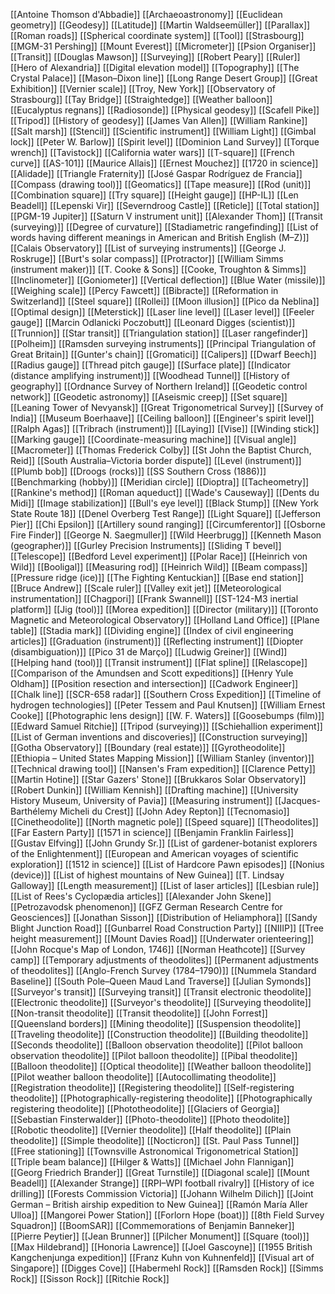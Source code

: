 [[Antoine Thomson d'Abbadie]]
[[Archaeoastronomy]]
[[Euclidean geometry]]
[[Geodesy]]
[[Latitude]]
[[Martin Waldseemüller]]
[[Parallax]]
[[Roman roads]]
[[Spherical coordinate system]]
[[Tool]]
[[Strasbourg]]
[[MGM-31 Pershing]]
[[Mount Everest]]
[[Micrometer]]
[[Psion Organiser]]
[[Transit]]
[[Douglas Mawson]]
[[Surveying]]
[[Robert Peary]]
[[Ruler]]
[[Hero of Alexandria]]
[[Digital elevation model]]
[[Topography]]
[[The Crystal Palace]]
[[Mason–Dixon line]]
[[Long Range Desert Group]]
[[Great Exhibition]]
[[Vernier scale]]
[[Troy, New York]]
[[Observatory of Strasbourg]]
[[Tay Bridge]]
[[Straightedge]]
[[Weather balloon]]
[[Eucalyptus regnans]]
[[Radiosonde]]
[[Physical geodesy]]
[[Scafell Pike]]
[[Tripod]]
[[History of geodesy]]
[[James Van Allen]]
[[William Rankine]]
[[Salt marsh]]
[[Stencil]]
[[Scientific instrument]]
[[William Light]]
[[Gimbal lock]]
[[Peter W. Barlow]]
[[Spirit level]]
[[Dominion Land Survey]]
[[Torque wrench]]
[[Tavistock]]
[[California water wars]]
[[T-square]]
[[French curve]]
[[AS-101]]
[[Maurice Allais]]
[[Ernest Mouchez]]
[[1720 in science]]
[[Alidade]]
[[Triangle Fraternity]]
[[José Gaspar Rodríguez de Francia]]
[[Compass (drawing tool)]]
[[Geomatics]]
[[Tape measure]]
[[Rod (unit)]]
[[Combination square]]
[[Try square]]
[[Height gauge]]
[[HP-IL]]
[[Len Beadell]]
[[Lepenski Vir]]
[[Severndroog Castle]]
[[Reticle]]
[[Total station]]
[[PGM-19 Jupiter]]
[[Saturn V instrument unit]]
[[Alexander Thom]]
[[Transit (surveying)]]
[[Degree of curvature]]
[[Stadiametric rangefinding]]
[[List of words having different meanings in American and British English (M–Z)]]
[[Calais Observatory]]
[[List of surveying instruments]]
[[George J. Roskruge]]
[[Burt's solar compass]]
[[Protractor]]
[[William Simms (instrument maker)]]
[[T. Cooke & Sons]]
[[Cooke, Troughton & Simms]]
[[Inclinometer]]
[[Goniometer]]
[[Vertical deflection]]
[[Blue Water (missile)]]
[[Weighing scale]]
[[Percy Fawcett]]
[[Bibracte]]
[[Reformation in Switzerland]]
[[Steel square]]
[[Rollei]]
[[Moon illusion]]
[[Pico da Neblina]]
[[Optimal design]]
[[Meterstick]]
[[Laser line level]]
[[Laser level]]
[[Feeler gauge]]
[[Marcin Odlanicki Poczobutt]]
[[Leonard Digges (scientist)]]
[[Trunnion]]
[[Star transit]]
[[Triangulation station]]
[[Laser rangefinder]]
[[Polheim]]
[[Ramsden surveying instruments]]
[[Principal Triangulation of Great Britain]]
[[Gunter's chain]]
[[Gromatici]]
[[Calipers]]
[[Dwarf Beech]]
[[Radius gauge]]
[[Thread pitch gauge]]
[[Surface plate]]
[[Indicator (distance amplifying instrument)]]
[[Woodhead Tunnel]]
[[History of geography]]
[[Ordnance Survey of Northern Ireland]]
[[Geodetic control network]]
[[Geodetic astronomy]]
[[Aseismic creep]]
[[Set square]]
[[Leaning Tower of Nevyansk]]
[[Great Trigonometrical Survey]]
[[Survey of India]]
[[Museum Boerhaave]]
[[Ceiling balloon]]
[[Engineer's spirit level]]
[[Ralph Agas]]
[[Tribrach (instrument)]]
[[Laying]]
[[Vise]]
[[Winding stick]]
[[Marking gauge]]
[[Coordinate-measuring machine]]
[[Visual angle]]
[[Macrometer]]
[[Thomas Frederick Colby]]
[[St John the Baptist Church, Reid]]
[[South Australia–Victoria border dispute]]
[[Level (instrument)]]
[[Plumb bob]]
[[Droogs (rocks)]]
[[SS Southern Cross (1886)]]
[[Benchmarking (hobby)]]
[[Meridian circle]]
[[Dioptra]]
[[Tacheometry]]
[[Rankine's method]]
[[Roman aqueduct]]
[[Wade's Causeway]]
[[Dents du Midi]]
[[Image stabilization]]
[[Bull's eye level]]
[[Black Stump]]
[[New York State Route 18]]
[[Denel Overberg Test Range]]
[[Light Square]]
[[Jefferson Pier]]
[[Chi Epsilon]]
[[Artillery sound ranging]]
[[Circumferentor]]
[[Osborne Fire Finder]]
[[George N. Saegmuller]]
[[Wild Heerbrugg]]
[[Kenneth Mason (geographer)]]
[[Gurley Precision Instruments]]
[[Sliding T bevel]]
[[Telescope]]
[[Bedford Level experiment]]
[[Polar Race]]
[[Heinrich von Wild]]
[[Booligal]]
[[Measuring rod]]
[[Heinrich Wild]]
[[Beam compass]]
[[Pressure ridge (ice)]]
[[The Fighting Kentuckian]]
[[Base end station]]
[[Bruce Andrew]]
[[Scale ruler]]
[[Valley exit jet]]
[[Meteorological instrumentation]]
[[Chagpori]]
[[Frank Swannell]]
[[ST-124-M3 inertial platform]]
[[Jig (tool)]]
[[Morea expedition]]
[[Director (military)]]
[[Toronto Magnetic and Meteorological Observatory]]
[[Holland Land Office]]
[[Plane table]]
[[Stadia mark]]
[[Dividing engine]]
[[Index of civil engineering articles]]
[[Graduation (instrument)]]
[[Reflecting instrument]]
[[Diopter (disambiguation)]]
[[Pico 31 de Março]]
[[Ludwig Greiner]]
[[Wind]]
[[Helping hand (tool)]]
[[Transit instrument]]
[[Flat spline]]
[[Relascope]]
[[Comparison of the Amundsen and Scott expeditions]]
[[Henry Yule Oldham]]
[[Position resection and intersection]]
[[Cadwork Engineer]]
[[Chalk line]]
[[SCR-658 radar]]
[[Southern Cross Expedition]]
[[Timeline of hydrogen technologies]]
[[Peter Tessem and Paul Knutsen]]
[[William Ernest Cooke]]
[[Photographic lens design]]
[[W. F. Waters]]
[[Goosebumps (film)]]
[[Edward Samuel Ritchie]]
[[Tripod (surveying)]]
[[Schiehallion experiment]]
[[List of German inventions and discoveries]]
[[Construction surveying]]
[[Gotha Observatory]]
[[Boundary (real estate)]]
[[Gyrotheodolite]]
[[Ethiopia – United States Mapping Mission]]
[[William Stanley (inventor)]]
[[Technical drawing tool]]
[[Nansen's Fram expedition]]
[[Clarence Petty]]
[[Martin Hotine]]
[[Star Gazers' Stone]]
[[Brukkaros Solar Observatory]]
[[Robert Dunkin]]
[[William Kennish]]
[[Drafting machine]]
[[University History Museum, University of Pavia]]
[[Measuring instrument]]
[[Jacques-Barthélemy Micheli du Crest]]
[[John Adey Repton]]
[[Tecnomasio]]
[[Cinetheodolite]]
[[North magnetic pole]]
[[Speed square]]
[[Theodolites]]
[[Far Eastern Party]]
[[1571 in science]]
[[Benjamin Franklin Fairless]]
[[Gustav Elfving]]
[[John Grundy Sr.]]
[[List of gardener-botanist explorers of the Enlightenment]]
[[European and American voyages of scientific exploration]]
[[1512 in science]]
[[List of Hardcore Pawn episodes]]
[[Nonius (device)]]
[[List of highest mountains of New Guinea]]
[[T. Lindsay Galloway]]
[[Length measurement]]
[[List of laser articles]]
[[Lesbian rule]]
[[List of Rees's Cyclopædia articles]]
[[Alexander John Skene]]
[[Petrozavodsk phenomenon]]
[[GFZ German Research Centre for Geosciences]]
[[Jonathan Sisson]]
[[Distribution of Heliamphora]]
[[Sandy Blight Junction Road]]
[[Gunbarrel Road Construction Party]]
[[NIIIP]]
[[Tree height measurement]]
[[Mount Davies Road]]
[[Underwater orienteering]]
[[John Rocque's Map of London, 1746]]
[[Norman Heathcote]]
[[Survey camp]]
[[Temporary adjustments of theodolites]]
[[Permanent adjustments of theodolites]]
[[Anglo-French Survey (1784–1790)]]
[[Nummela Standard Baseline]]
[[South Pole–Queen Maud Land Traverse]]
[[Julian Symonds]]
[[Surveyor's transit]]
[[Surveying transit]]
[[Transit electronic theodolite]]
[[Electronic theodolite]]
[[Surveyor's theodolite]]
[[Surveying theodolite]]
[[Non-transit theodolite]]
[[Transit theodolite]]
[[John Forrest]]
[[Queensland borders]]
[[Mining theodolite]]
[[Suspension theodolite]]
[[Traveling theodolite]]
[[Construction theodolite]]
[[Building theodolite]]
[[Seconds theodolite]]
[[Balloon observation theodolite]]
[[Pilot balloon observation theodolite]]
[[Pilot balloon theodolite]]
[[Pibal theodolite]]
[[Balloon theodolite]]
[[Optical theodolite]]
[[Weather balloon theodolite]]
[[Pilot weather balloon theodolite]]
[[Autocollimating theodolite]]
[[Registration theodolite]]
[[Registering theodolite]]
[[Self-registering theodolite]]
[[Photographically-registering theodolite]]
[[Photographically registering theodolite]]
[[Phototheodolite]]
[[Glaciers of Georgia]]
[[Sebastian Finsterwalder]]
[[Photo-theodolite]]
[[Photo theodolite]]
[[Robotic theodolite]]
[[Vernier theodolite]]
[[Half theodolite]]
[[Plain theodolite]]
[[Simple theodolite]]
[[Nocticron]]
[[St. Paul Pass Tunnel]]
[[Free stationing]]
[[Townsville Astronomical Trigonometrical Station]]
[[Triple beam balance]]
[[Hilger & Watts]]
[[Michael John Flannigan]]
[[Georg Friedrich Brander]]
[[Great Turnstile]]
[[Diagonal scale]]
[[Mount Beadell]]
[[Alexander Strange]]
[[RPI–WPI football rivalry]]
[[History of ice drilling]]
[[Forests Commission Victoria]]
[[Johann Wilhelm Dilich]]
[[Joint German – British airship expedition to New Guinea]]
[[Ramón María Aller Ulloa]]
[[Mangorei Power Station]]
[[Forlorn Hope (boat)]]
[[8th Field Survey Squadron]]
[[BoomSAR]]
[[Commemorations of Benjamin Banneker]]
[[Pierre Peytier]]
[[Jean Brunner]]
[[Pilcher Monument]]
[[Square (tool)]]
[[Max Hildebrand]]
[[Honoria Lawrence]]
[[Joel Gascoyne]]
[[1955 British Kangchenjunga expedition]]
[[Franz Kuhn von Kuhnenfeld]]
[[Visual art of Singapore]]
[[Digges Cove]]
[[Habermehl Rock]]
[[Ramsden Rock]]
[[Simms Rock]]
[[Sisson Rock]]
[[Ritchie Rock]]
